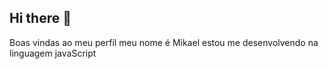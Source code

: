 ## Hi there 👋
Boas vindas ao meu perfil meu nome é Mikael
estou me desenvolvendo na linguagem javaScript
